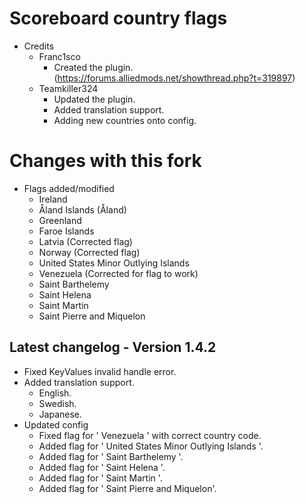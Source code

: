 # Scoreboard country flags
 - Credits
    - Franc1sco
	   - Created the plugin. (https://forums.alliedmods.net/showthread.php?t=319897)
	- Teamkiller324
	   - Updated the plugin.
	   - Added translation support.
	   - Adding new countries onto config.

# Changes with this fork
 - Flags added/modified
   - Ireland
   - Åland Islands (Åland)
   - Greenland
   - Faroe Islands
   - Latvia (Corrected flag)
   - Norway (Corrected flag)
   - United States Minor Outlying Islands
   - Venezuela (Corrected for flag to work)
   - Saint Barthelemy
   - Saint Helena
   - Saint Martin
   - Saint Pierre and Miquelon

## Latest changelog - Version 1.4.2
   - Fixed KeyValues invalid handle error.
   - Added translation support.
      - English.
      - Swedish.
	  - Japanese.
   - Updated config
      - Fixed flag for ' Venezuela ' with correct country code.
	  - Added flag for ' United States Minor Outlying Islands '.
	  - Added flag for ' Saint Barthelemy '.
	  - Added flag for ' Saint Helena '.
	  - Added flag for ' Saint Martin '.
	  - Added flag for ' Saint Pierre and Miquelon'.